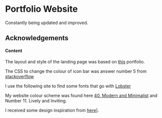 # Portfolio Website
Constantly being updated and improved.

## Acknowledgements

#### Content
The layout and style of the landing page was based on [this](https://simplfolio.netlify.app/) portfolio.

The CSS to change the colour of icon bar was answer number 5 from [stackoverflow](https://stackoverflow.com/questions/42586729/bootstrap-4-change-hamburger-toggler-color)

I use the following site to find some fonts that go with [Lobster](http://typ.io/fonts/lobster)

My website colour scheme was found here [40. Modern and Minimalist](https://visme.co/blog/website-color-schemes/) and Number 11. Lively and Inviting.

I received some design inspiration from [here](http://seanhalpin.io/)].